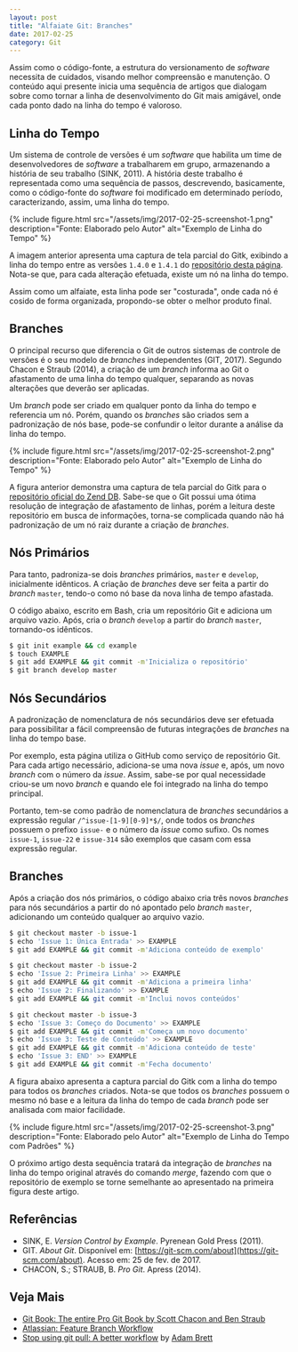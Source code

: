 ```yaml
---
layout: post
title: "Alfaiate Git: Branches"
date: 2017-02-25
category: Git
---
```


Assim como o código-fonte, a estrutura do versionamento de _software_ necessita de cuidados, visando melhor compreensão e manutenção. O conteúdo aqui presente inicia uma sequência de artigos que dialogam sobre como tornar a linha de desenvolvimento do Git mais amigável, onde cada ponto dado na linha do tempo é valoroso.

## Linha do Tempo

Um sistema de controle de versões é um _software_ que habilita um time de desenvolvedores de _software_ a trabalharem em grupo, armazenando a história de seu trabalho (SINK, 2011). A história deste trabalho é representada como uma sequência de passos, descrevendo, basicamente, como o código-fonte do _software_ foi modificado em determinado período, caracterizando, assim, uma linha do tempo.

{% include figure.html src="/assets/img/2017-02-25-screenshot-1.png" description="Fonte: Elaborado pelo Autor" alt="Exemplo de Linha do Tempo" %}

A imagem anterior apresenta uma captura de tela parcial do Gitk, exibindo a linha do tempo entre as versões `1.4.0` e `1.4.1` do [repositório desta página](https://github.com/wandersonwhcr/wandersonwhcr.github.io). Nota-se que, para cada alteração efetuada, existe um nó na linha do tempo.

Assim como um alfaiate, esta linha pode ser "costurada", onde cada nó é cosido de forma organizada, propondo-se obter o melhor produto final.

## Branches

O principal recurso que diferencia o Git de outros sistemas de controle de versões é o seu modelo de _branches_ independentes (GIT, 2017). Segundo Chacon e Straub (2014), a criação de um _branch_ informa ao Git o afastamento de uma linha do tempo qualquer, separando as novas alterações que deverão ser aplicadas.

Um _branch_ pode ser criado em qualquer ponto da linha do tempo e referencia um nó. Porém, quando os _branches_ são criados sem a padronização de nós base, pode-se confundir o leitor durante a análise da linha do tempo.

{% include figure.html src="/assets/img/2017-02-25-screenshot-2.png" description="Fonte: Elaborado pelo Autor" alt="Exemplo de Linha do Tempo" %}

A figura anterior demonstra uma captura de tela parcial do Gitk para o [repositório oficial do Zend DB](https://github.com/zendframework/zend-db). Sabe-se que o Git possui uma ótima resolução de integração de afastamento de linhas, porém a leitura deste repositório em busca de informações, torna-se complicada quando não há padronização de um nó raiz durante a criação de _branches_.

## Nós Primários

Para tanto, padroniza-se dois _branches_ primários, `master` e `develop`, inicialmente idênticos. A criação de _branches_ deve ser feita a partir do _branch_ `master`, tendo-o como nó base da nova linha de tempo afastada.

O código abaixo, escrito em Bash, cria um repositório Git e adiciona um arquivo vazio. Após, cria o _branch_ `develop` a partir do _branch_ `master`, tornando-os idênticos.

```bash
$ git init example && cd example
$ touch EXAMPLE
$ git add EXAMPLE && git commit -m'Inicializa o repositório'
$ git branch develop master
```

## Nós Secundários

A padronização de nomenclatura de nós secundários deve ser efetuada para possibilitar a fácil compreensão de futuras integrações de _branches_ na linha do tempo base.

Por exemplo, esta página utiliza o GitHub como serviço de repositório Git. Para cada artigo necessário, adiciona-se uma nova _issue_ e, após, um novo _branch_ com o número da _issue_. Assim, sabe-se por qual necessidade criou-se um novo _branch_ e quando ele foi integrado na linha do tempo principal.

Portanto, tem-se como padrão de nomenclatura de _branches_ secundários a expressão regular `/^issue-[1-9][0-9]*$/`, onde todos os _branches_ possuem o prefixo `issue-` e o número da _issue_ como sufixo. Os nomes `issue-1`, `issue-22` e `issue-314` são exemplos que casam com essa expressão regular.

## Branches

Após a criação dos nós primários, o código abaixo cria três novos _branches_ para nós secundários a partir do nó apontado pelo _branch_ `master`, adicionando um conteúdo qualquer ao arquivo vazio.

```bash
$ git checkout master -b issue-1
$ echo 'Issue 1: Única Entrada' >> EXAMPLE
$ git add EXAMPLE && git commit -m'Adiciona conteúdo de exemplo'

$ git checkout master -b issue-2
$ echo 'Issue 2: Primeira Linha' >> EXAMPLE
$ git add EXAMPLE && git commit -m'Adiciona a primeira linha'
$ echo 'Issue 2: Finalizando' >> EXAMPLE
$ git add EXAMPLE && git commit -m'Inclui novos conteúdos'

$ git checkout master -b issue-3
$ echo 'Issue 3: Começo do Documento' >> EXAMPLE
$ git add EXAMPLE && git commit -m'Começa um novo documento'
$ echo 'Issue 3: Teste de Conteúdo' >> EXAMPLE
$ git add EXAMPLE && git commit -m'Adiciona conteúdo de teste'
$ echo 'Issue 3: END' >> EXAMPLE
$ git add EXAMPLE && git commit -m'Fecha documento'
```

A figura abaixo apresenta a captura parcial do Gitk com a linha do tempo para todos os _branches_ criados. Nota-se que todos os _branches_ possuem o mesmo nó base e a leitura da linha do tempo de cada _branch_ pode ser analisada com maior facilidade.

{% include figure.html src="/assets/img/2017-02-25-screenshot-3.png" description="Fonte: Elaborado pelo Autor" alt="Exemplo de Linha do Tempo com Padrões" %}

O próximo artigo desta sequência tratará da integração de _branches_ na linha do tempo original através do comando _merge_, fazendo com que o repositório de exemplo se torne semelhante ao apresentado na primeira figura deste artigo.

## Referências

* SINK, E. _Version Control by Example_. Pyrenean Gold Press (2011).
* GIT. _About Git_. Disponível em: [https://git-scm.com/about](https://git-scm.com/about). Acesso em: 25 de fev. de 2017.
* CHACON, S.; STRAUB, B. _Pro Git_. Apress (2014).

## Veja Mais

* [Git Book: The entire Pro Git Book by Scott Chacon and Ben Straub](https://git-scm.com/book/en/v2)
* [Atlassian: Feature Branch Workflow](https://www.atlassian.com/git/tutorials/comparing-workflows#feature-branch-workflow)
* [Stop using git pull: A better workflow](https://adamcod.es/2014/12/10/git-pull-correct-workflow.html) by [Adam Brett](https://adamcod.es)
